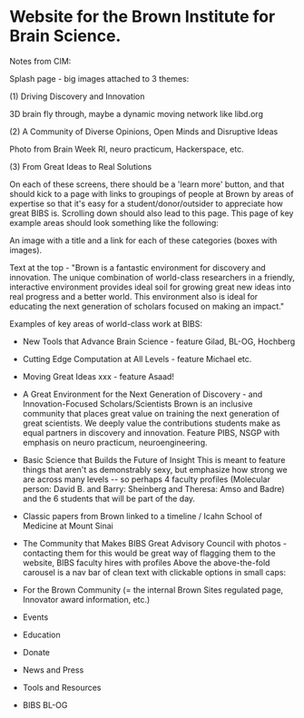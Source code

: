 # Website for the Brown Institute for Brain Science.

Notes from CIM:

Splash page - big images attached to 3 themes:

(1) Driving Discovery and Innovation

3D brain fly through, maybe a dynamic moving network like libd.org

(2) A Community of Diverse Opinions, Open Minds and Disruptive Ideas

Photo from Brain Week RI, neuro practicum, Hackerspace, etc.

(3) From Great Ideas to Real Solutions

On each of these screens, there should be a 'learn more' button, and that should kick to a page with links to groupings of people at Brown by areas of expertise so that it's easy for a student/donor/outsider to appreciate how great BIBS is.  Scrolling down should also lead to this page. This page of key example areas should look something like the following:

An image with a title and a link for each of these categories (boxes with images).

Text at the top - "Brown is a fantastic environment for discovery and innovation.  The unique combination of world-class researchers in a friendly, interactive environment provides ideal soil for growing great new ideas into real progress and a better world.  This environment also is ideal for educating the next generation of scholars focused on making an impact."

Examples of key areas of world-class work at BIBS:

* New Tools that Advance Brain Science - feature Gilad, BL-OG, Hochberg

* Cutting Edge Computation at All Levels - feature Michael etc.

* Moving Great Ideas xxx - feature Asaad!

* A Great Environment for the Next Generation of Discovery - and Innovation-Focused Scholars/Scientists Brown is an inclusive community that places great value on training the next generation of great scientists.  We deeply value the contributions students make as equal partners in discovery and innovation. Feature PIBS, NSGP with emphasis on neuro practicum, neuroengineering.

* Basic Science that Builds the Future of Insight
This is meant to feature things that aren't as demonstrably sexy, but emphasize how strong we are across many levels -- so perhaps 4 faculty profiles (Molecular person: David B. and Barry: Sheinberg and Theresa: Amso and Badre) and the 6 students that will be part of the day.

* Classic papers from Brown linked to a timeline / Icahn School of Medicine at Mount Sinai

* The Community that Makes BIBS Great Advisory Council with photos - contacting them for this would be great way of flagging them to the website, BIBS faculty hires with profiles
Above the above-the-fold carousel is a nav bar of clean text with clickable options in small caps:

* For the Brown Community (= the internal Brown Sites regulated page, Innovator award information, etc.)
* Events
* Education
* Donate
* News and Press
* Tools and Resources
* BIBS BL-OG
